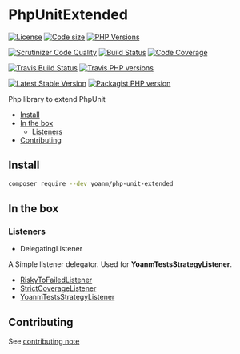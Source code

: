 # PhpUnitExtended
[![License](https://img.shields.io/github/license/yoanm/PhpUnitExtended.svg)](https://github.com/yoanm/PhpUnitExtended) [![Code size](https://img.shields.io/github/languages/code-size/yoanm/PhpUnitExtended.svg)](https://github.com/yoanm/PhpUnitExtended) [![PHP Versions](https://img.shields.io/badge/php-7.1%20%2F%207.2-8892BF.svg)](https://php.net/)

[![Scrutinizer Code Quality](https://scrutinizer-ci.com/g/yoanm/PhpUnitExtended/badges/quality-score.png?b=master)](https://scrutinizer-ci.com/g/yoanm/PhpUnitExtended/?branch=master) [![Build Status](https://scrutinizer-ci.com/g/yoanm/PhpUnitExtended/badges/build.png?b=master)](https://scrutinizer-ci.com/g/yoanm/PhpUnitExtended/build-status/master) [![Code Coverage](https://scrutinizer-ci.com/g/yoanm/PhpUnitExtended/badges/coverage.png?b=master)](https://scrutinizer-ci.com/g/yoanm/PhpUnitExtended/?branch=master)

[![Travis Build Status](https://img.shields.io/travis/yoanm/PhpUnitExtended/master.svg?label=travis)](https://travis-ci.org/yoanm/PhpUnitExtended) [![Travis PHP versions](https://img.shields.io/travis/php-v/yoanm/PhpUnitExtended.svg)](https://travis-ci.org/yoanm/PhpUnitExtended)

[![Latest Stable Version](https://img.shields.io/packagist/v/yoanm/php-unit-extended.svg)](https://packagist.org/packages/yoanm/php-unit-extended) [![Packagist PHP version](https://img.shields.io/packagist/php-v/yoanm/php-unit-extended.svg)](https://packagist.org/packages/yoanm/php-unit-extended)

Php library to extend PhpUnit

 * [Install](#install)
 * [In the box](#in-the-box)
   * [Listeners](#in-the-box-listeners)
 * [Contributing](#contributing)

## Install
```bash
composer require --dev yoanm/php-unit-extended
```

## In the box

<a name="in-the-box-listeners"></a>
### Listeners

 * DelegatingListener

 A Simple listener delegator. Used for **YoanmTestsStrategyListener**.
 * [RiskyToFailedListener](./doc/listener/RiskyToFailedListener.md)
 * [StrictCoverageListener](./doc/listener/StrictCoverageListener.md)
 * [YoanmTestsStrategyListener](./doc/listener/YoanmTestsStrategyListener.md)

## Contributing
See [contributing note](./CONTRIBUTING.md)

